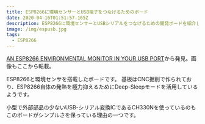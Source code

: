```yaml
---
title: ESP8266に環境センサーとUSB端子をつなげるためのボード
date: 2020-04-16T01:51:57.165Z
description: ESP8266に環境センサーとUSBシリアルをつなげるための開発ボードを紹介します。
image: /img/espusb.jpg
tags:
  - ESP8266
---
```

[AN ESP8266 ENVIRONMENTAL MONITOR IN YOUR USB PORT](https://hackaday.com/2020/01/08/an-esp8266-environmental-monitor-in-your-usb-port/)から発見。画像もここから転載。

ESP8266と環境センサを搭載したボードです。
基板はCNC掘削で作られており、ESP8266自体の発熱を極力抑えるためにDeep-Sleepモードを活用しているようです。

小型で外部部品の少ないUSB-シリアル変換ICであるCH330Nを使っているのもこのボードがシンプルさを保っている理由の一つです。
